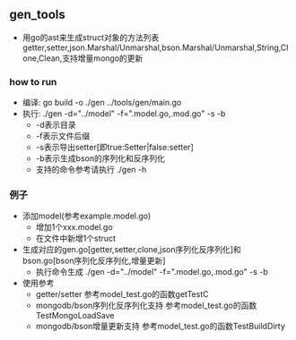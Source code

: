 ## gen_tools
- 用go的ast来生成struct对象的方法列表getter,setter,json.Marshal/Unmarshal,bson.Marshal/Unmarshal,String,Clone,Clean,支持增量mongo的更新

### how to run
- 编译: go build -o ./gen ../tools/gen/main.go
- 执行: ./gen -d="../model" -f=".model.go,.mod.go" -s -b
    - -d表示目录
    - -f表示文件后缀
    - -s表示导出setter[即true:Setter|false:setter]
    - -b表示生成bson的序列化和反序列化
    - 支持的命令参考请执行 ./gen -h

### 例子
- 添加model(参考example.model.go)
    - 增加1个xxx.model.go
    - 在文件中新增1个struct
- 生成对应的gen.go[getter,setter,clone,json序列化反序列化]和bson.go[bson序列化反序列化,增量更新]
    - 执行命令生成 ./gen -d="../model" -f=".model.go,.mod.go" -s -b
- 使用参考
    - getter/setter 参考model_test.go的函数getTestC
    - mongodb/bson序列化反序列化支持 参考model_test.go的函数TestMongoLoadSave
    - mongodb/bson增量更新支持 参考model_test.go的函数TestBuildDirty